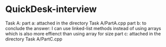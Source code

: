 # QuickDesk-interview

Task A:
part a: attached in the directory Task A/PartA.cpp
part b: to conclude the answer: I can use linked-list methods instead of using arrays which is also more effienct than using array for size
part c: attached in the directory Task A/PartC.cpp
